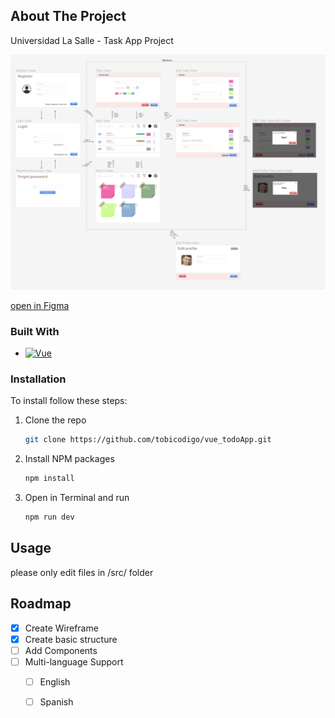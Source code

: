 
<!-- ABOUT THE PROJECT -->
## About The Project

Universidad La Salle - Task App Project

[![Product Name Screen Shot][product-screenshot]][Figma-url]

[open in Figma][Figma-url]


### Built With

* [![Vue][Vue.js]][Vue-url]



### Installation

To install follow these steps:

1. Clone the repo
   ```sh
   git clone https://github.com/tobicodigo/vue_todoApp.git
   ```
2. Install NPM packages
   ```sh
   npm install
   ```
3. Open in Terminal and run
   ```sh
   npm run dev
   ```




<!-- USAGE EXAMPLES -->
## Usage

please only edit files in /src/ folder



<!-- ROADMAP -->
## Roadmap

- [x] Create Wireframe
- [x] Create basic structure
- [ ] Add Components
- [ ] Multi-language Support
    - [ ] English
    - [ ] Spanish


<!-- MARKDOWN LINKS & IMAGES -->
[product-screenshot]: figma.png
[Vue.js]: https://img.shields.io/badge/Vue.js-35495E?style=for-the-badge&logo=vuedotjs&logoColor=4FC08D
[Vue-url]: https://vuejs.org/
[Figma-url]: https://www.figma.com/file/BX5I9TkSCGDfPRFjv4IIUm/La-Salle?type=design&node-id=0%3A1&mode=design&t=eOF3BVwBx8I1iHft-1